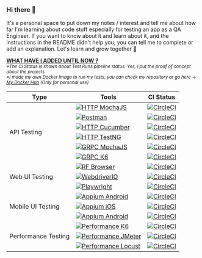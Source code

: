 ### Hi there 👋
It's a personal space to put down my notes / interest and tell me about how far I'm learning about code stuff especially for testing an app as a QA Engineer. If you want to know about it and learn about it, and the instructions in the README didn't help you, you can tell me to complete or add an explanation. Let's learn and grow together 🚀

<ins><b> WHAT HAVE I ADDED UNTIL NOW ?</b></ins> \
<sub> *\*The CI Status is shown about Test Runs pipeline status. Yes, I put the proof of concept about the projects* \
*\*I made my own Docker Image to run my tests, you can check my repository or go here &#8594; [My Docker Hub](https://hub.docker.com/u/pridecontrol) (Only for personal use)*

<table>
    <thead>
        <tr>
            <th>Type</th>
            <th>Tools</th>
            <th>CI Status</th>
        </tr>
    </thead>
    <tbody>
        <tr>
            <td rowspan=6>API Testing</td>
            <td><a href="https://github.com/lynix28/api-mochai-example"><img src="https://img.shields.io/badge/HTTP-MochaJS-9cf" alt="HTTP MochaJS"></a></td>
            <td><a href="https://circleci.com/gh/lynix28/api-mochai-example/tree/master"><img src="https://circleci.com/gh/lynix28/api-mochai-example/tree/master.svg?style=shield" alt="CircleCI"></a></td>
        </tr>
        <tr>
            <td><a href="https://github.com/lynix28/api-postman-example"><img src="https://img.shields.io/badge/HTTP-Postman-9cf" alt="Postman"></a></td>
            <td><a href="https://circleci.com/gh/lynix28/api-postman-example/tree/master"><img src="https://circleci.com/gh/lynix28/api-postman-example/tree/master.svg?style=shield" alt="CircleCI"></a></td>
        </tr>
        <tr>
            <td><a href="https://github.com/lynix28/api-cucumberjs-example"><img src="https://img.shields.io/badge/HTTP-CucumberJS-9cf" alt="HTTP Cucumber"></a></td>
<!--             <td><a href="https://circleci.com/gh/lynix28/api-postman-example/tree/master"><img src="https://circleci.com/gh/lynix28/api-postman-example/tree/master.svg?style=shield" alt="CircleCI"></a></td> -->
            <td><a href="#"><img src="https://img.shields.io/badge/Status-in%20progress-inactive" alt="CircleCI"></a></td>
        </tr>
        <tr>
            <td><a href="https://github.com/lynix28/api-testng-example"><img src="https://img.shields.io/badge/HTTP-TestNG-9cf" alt="HTTP TestNG"></a></td>
<!--             <td><a href="https://circleci.com/gh/lynix28/api-postman-example/tree/master"><img src="https://circleci.com/gh/lynix28/api-postman-example/tree/master.svg?style=shield" alt="CircleCI"></a></td> -->
            <td><a href="#"><img src="https://img.shields.io/badge/Status-in%20progress-inactive" alt="CircleCI"></a></td>
        </tr>
        <tr>
            <td><a href="https://github.com/lynix28/api-grpc-mochai-example"><img src="https://img.shields.io/badge/GRPC-MochaJS_gRPCJS-9cf" alt="GRPC MochaJS"></a></td>
            <td><a href="https://circleci.com/gh/lynix28/api-grpc-mochai-example/tree/master"><img src="https://circleci.com/gh/lynix28/api-grpc-mochai-example/tree/master.svg?style=shield" alt="CircleCI"></a></td>
        </tr>
        <tr>
            <td><a href="https://github.com/lynix28/grpc-node-k6-example"><img src="https://img.shields.io/badge/GRPC-K6-9cf" alt="GRPC K6"></a></td>
            <td><a href="https://circleci.com/gh/lynix28/grpc-node-k6-example/tree/master"><img src="https://circleci.com/gh/lynix28/grpc-node-k6-example/tree/master.svg?style=shield" alt="CircleCI"></a></td>
        </tr>
        <tr>
            <td rowspan=3>Web UI Testing</td>
            <td><a href="https://github.com/lynix28/web-robotframework-example"><img src="https://img.shields.io/badge/WEBUI-Robot%20Framework%20Browser-blueviolet" alt="RF Browser"></a></td>
            <td><a href="https://circleci.com/gh/lynix28/web-robotframework-example/tree/master"><img src="https://circleci.com/gh/lynix28/web-robotframework-example/tree/master.svg?style=shield" alt="CircleCI"></a></td>
        </tr>
        <tr>
            <td><a href="https://github.com/lynix28/web-webdriverio-example"><img src="https://img.shields.io/badge/WEBUI-WebdriverIO-blueviolet" alt="WebdriverIO"></a></td>
            <td><a href="https://dl.circleci.com/status-badge/redirect/gh/lynix28/web-webdriverio-example/tree/master"><img src="https://dl.circleci.com/status-badge/img/gh/lynix28/web-webdriverio-example/tree/master.svg?style=shield" alt="CircleCI"></a></td>
<!--             <td><a href="#"><img src="https://img.shields.io/badge/Status-in%20progress-inactive" alt="CircleCI"></a></td> -->
        </tr>
        <tr>
            <td><a href="https://github.com/lynix28/web-playwright-example"><img src="https://img.shields.io/badge/WEBUI-Playwright-blueviolet" alt="Playwright"></a></td>
            <td><a href="https://dl.circleci.com/status-badge/redirect/gh/lynix28/web-playwright-example/tree/master"><img src="https://dl.circleci.com/status-badge/img/gh/lynix28/web-playwright-example/tree/master.svg?style=shield" alt="CircleCI"></a></td>
<!--             <td><a href="#"><img src="https://img.shields.io/badge/Status-in%20progress-inactive" alt="CircleCI"></a></td> -->
        </tr>
        <tr>
            <td rowspan=3>Mobile UI Testing</td>
            <td><a href="https://github.com/lynix28/android-mobileui-appium-wdio-example"><img src="https://img.shields.io/badge/ANDROID-WebdriverIO-informational" alt="Appium Android"></a></td>
            <td><a href="https://dl.circleci.com/status-badge/redirect/gh/lynix28/android-mobileui-appium-wdio-example/tree/master"><img src="https://dl.circleci.com/status-badge/img/gh/lynix28/android-mobileui-appium-wdio-example/tree/master.svg?style=shield" alt="CircleCI"></a></td>
        </tr>
        <tr>
            <td><a href="https://github.com/lynix28/ios-mobileui-appium-wdio-example"><img src="https://img.shields.io/badge/IOS-WebdriverIO-informational" alt="Appium iOS"></a></td>
            <td><a href="https://dl.circleci.com/status-badge/redirect/gh/lynix28/ios-mobileui-appium-wdio-example/tree/master"><img src="https://dl.circleci.com/status-badge/img/gh/lynix28/ios-mobileui-appium-wdio-example/tree/master.svg?style=shield" alt="CircleCI"></a></td>
        </tr>
        <tr>
            <td><a href="https://github.com/lynix28/android-mobileui-katalon-example"><img src="https://img.shields.io/badge/ANDROID-Katalon-informational" alt="Appium Android"></a></td>
<!--             <td><a href="https://dl.circleci.com/status-badge/redirect/gh/lynix28/ios-mobileui-appium-wdio-example/tree/master"><img src="https://dl.circleci.com/status-badge/img/gh/lynix28/ios-mobileui-appium-wdio-example/tree/master.svg?style=shield" alt="CircleCI"></a></td> -->
            <td><a href="#"><img src="https://img.shields.io/badge/Status-in%20progress-inactive" alt="CircleCI"></a></td>
        </tr>
        <tr>
            <td rowspan=3>Performance Testing</td>
            <td><a href="https://github.com/lynix28/loadtest-k6-example"><img src="https://img.shields.io/badge/PERFORMANCE-K6-critical" alt="Performance K6"></a></td>
            <td><a href="https://circleci.com/gh/lynix28/loadtest-k6-example/tree/master"><img src="https://circleci.com/gh/lynix28/loadtest-k6-example/tree/master.svg?style=shield" alt="CircleCI"></a></td>
        </tr>
        <tr>
            <td><a href="https://github.com/lynix28/performance-jmeter-example"><img src="https://img.shields.io/badge/PERFORMANCE-JMeter-critical" alt="Performance JMeter"></a></td>
            <td><a href="https://dl.circleci.com/status-badge/redirect/gh/lynix28/performance-jmeter-example/tree/master"><img src="https://dl.circleci.com/status-badge/img/gh/lynix28/performance-jmeter-example/tree/master.svg?style=shield" alt="CircleCI"></a></td>
        </tr>
        <tr>
            <td><a href="https://github.com/lynix28/performance-locust-example"><img src="https://img.shields.io/badge/PERFORMANCE-Locust-critical" alt="Performance Locust"></a></td>
<!--             <td><a href="https://dl.circleci.com/status-badge/redirect/gh/lynix28/performance-jmeter-example/tree/master"><img src="https://dl.circleci.com/status-badge/img/gh/lynix28/performance-jmeter-example/tree/master.svg?style=shield" alt="CircleCI"></a></td> -->
            <td><a href="#"><img src="https://img.shields.io/badge/Status-in%20progress-inactive" alt="CircleCI"></a></td>
        </tr>
    </tbody>
</table>



<!--
**lynix28/lynix28** is a ✨ _special_ ✨ repository because its `README.md` (this file) appears on your GitHub profile.

Here are some ideas to get you started:

- 🔭 I’m currently working on ...
- 🌱 I’m currently learning ...
- 👯 I’m looking to collaborate on ...
- 🤔 I’m looking for help with ...
- 💬 Ask me about ...
- 📫 How to reach me: ...
- 😄 Pronouns: ...
- ⚡ Fun fact: ...
-->
